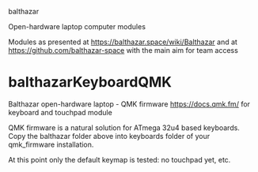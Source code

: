 balthazar

Open-hardware laptop computer modules

Modules as presented at https://balthazar.space/wiki/Balthazar and at https://github.com/balthazar-space with the main aim for team access

# balthazarKeyboardQMK

Balthazar open-hardware laptop - QMK firmware https://docs.qmk.fm/ for keyboard and touchpad module

QMK firmware is a natural solution for ATmega 32u4 based keyboards. Copy the balthazar folder above into keyboards folder of your qmk_firmware installation.

At this point only the default keymap is tested: no touchpad yet, etc. 
